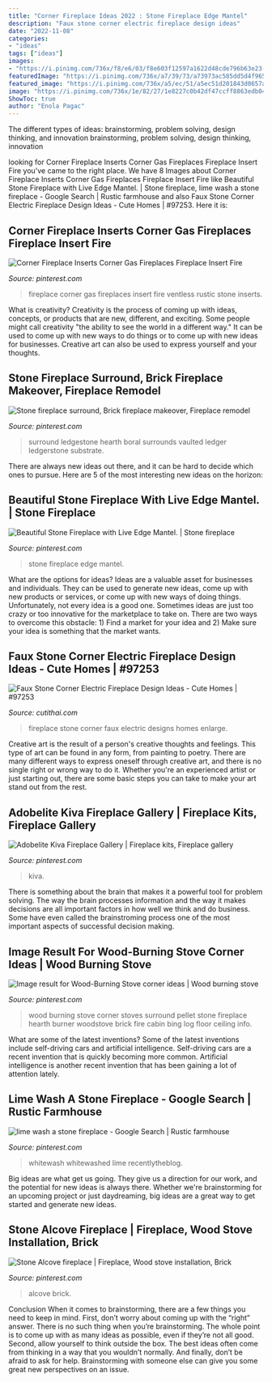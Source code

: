 ```yaml
---
title: "Corner Fireplace Ideas 2022 : Stone Fireplace Edge Mantel"
description: "Faux stone corner electric fireplace design ideas"
date: "2022-11-08"
categories:
- "ideas"
tags: ["ideas"]
images:
- "https://i.pinimg.com/736x/f8/e6/03/f8e603f12597a1622d48cde796b63e23--wood-burner-wood-storage.jpg"
featuredImage: "https://i.pinimg.com/736x/a7/39/73/a73973ac585dd5d4f96572993658dcee.jpg"
featured_image: "https://i.pinimg.com/736x/a5/ec/51/a5ec51d201843d0657ae2b2adcb1274f.jpg"
image: "https://i.pinimg.com/736x/1e/82/27/1e8227c0b42df47ccff8863edb047193.jpg"
ShowToc: true
author: "Enola Pagac"
---
```



The different types of ideas: brainstorming, problem solving, design thinking, and innovation
brainstorming, problem solving, design thinking, innovation

	

		
looking for Corner Fireplace Inserts Corner Gas Fireplaces Fireplace Insert Fire you've came to the right place. We have 8 Images about Corner Fireplace Inserts Corner Gas Fireplaces Fireplace Insert Fire like Beautiful Stone Fireplace with Live Edge Mantel. | Stone fireplace, lime wash a stone fireplace - Google Search | Rustic farmhouse and also Faux Stone Corner Electric Fireplace Design Ideas - Cute Homes | #97253. Here it is:
		
    
## Corner Fireplace Inserts Corner Gas Fireplaces Fireplace Insert Fire

<img loading=lazy src="https://i.pinimg.com/736x/cf/d9/c1/cfd9c15ea9043790210bd26a75301cfc.jpg" onerror="this.onerror=null;this.src='https://tse2.mm.bing.net/th?id=OIP.MkO443CL8VMjyg2HnUj-rwHaGk&amp;pid=15.1';" alt="Corner Fireplace Inserts Corner Gas Fireplaces Fireplace Insert Fire">

_Source: pinterest.com_

>fireplace corner gas fireplaces insert fire ventless rustic stone inserts. 

	

What is creativity?
Creativity is the process of coming up with ideas, concepts, or products that are new, different, and exciting. Some people might call creativity "the ability to see the world in a different way." It can be used to come up with new ways to do things or to come up with new ideas for businesses. Creative art can also be used to express yourself and your thoughts.

    
## Stone Fireplace Surround, Brick Fireplace Makeover, Fireplace Remodel

<img loading=lazy src="https://i.pinimg.com/736x/2e/fc/ea/2efcead41f411091a66114998286aa6c.jpg" onerror="this.onerror=null;this.src='https://tse2.mm.bing.net/th?id=OIP.7wdKe78BZm9imITfF1SszQHaNK&amp;pid=15.1';" alt="Stone fireplace surround, Brick fireplace makeover, Fireplace remodel">

_Source: pinterest.com_

>surround ledgestone hearth boral surrounds vaulted ledger ledgerstone substrate. 

	

There are always new ideas out there, and it can be hard to decide which ones to pursue. Here are 5 of the most interesting new ideas on the horizon: 

    
## Beautiful Stone Fireplace With Live Edge Mantel. | Stone Fireplace

<img loading=lazy src="https://i.pinimg.com/736x/a7/39/73/a73973ac585dd5d4f96572993658dcee.jpg" onerror="this.onerror=null;this.src='https://tse3.mm.bing.net/th?id=OIP.eSxbaXXvg34St6RornCbzAHaKy&amp;pid=15.1';" alt="Beautiful Stone Fireplace with Live Edge Mantel. | Stone fireplace">

_Source: pinterest.com_

>stone fireplace edge mantel. 

	

What are the options for ideas?
Ideas are a valuable asset for businesses and individuals. They can be used to generate new ideas, come up with new products or services, or come up with new ways of doing things. Unfortunately, not every idea is a good one. Sometimes ideas are just too crazy or too innovative for the marketplace to take on. There are two ways to overcome this obstacle: 1) Find a market for your idea and 2) Make sure your idea is something that the market wants.

    
## Faux Stone Corner Electric Fireplace Design Ideas - Cute Homes | #97253

<img loading=lazy src="https://cdn.cutithai.com/wp-content/uploads/faux-stone-corner-electric-fireplace-design-ideas_684161.jpg" onerror="this.onerror=null;this.src='https://tse1.mm.bing.net/th?id=OIP.bWd9wa1fNy5EfzMK0cjgkQHaLF&amp;pid=15.1';" alt="Faux Stone Corner Electric Fireplace Design Ideas - Cute Homes | #97253">

_Source: cutithai.com_

>fireplace stone corner faux electric designs homes enlarge. 

	

Creative art is the result of a person's creative thoughts and feelings. This type of art can be found in any form, from painting to poetry. There are many different ways to express oneself through creative art, and there is no single right or wrong way to do it. Whether you're an experienced artist or just starting out, there are some basic steps you can take to make your art stand out from the rest.

    
## Adobelite Kiva Fireplace Gallery | Fireplace Kits, Fireplace Gallery

<img loading=lazy src="https://i.pinimg.com/736x/a5/ec/51/a5ec51d201843d0657ae2b2adcb1274f.jpg" onerror="this.onerror=null;this.src='https://tse3.mm.bing.net/th?id=OIP.Sy0JY4ZsOfdKV5oUZWyMPgAAAA&amp;pid=15.1';" alt="Adobelite Kiva Fireplace Gallery | Fireplace kits, Fireplace gallery">

_Source: pinterest.com_

>kiva. 

	

There is something about the brain that makes it a powerful tool for problem solving. The way the brain processes information and the way it makes decisions are all important factors in how well we think and do business. Some have even called the brainstroming process one of the most important aspects of successful decision making.

    
## Image Result For Wood-Burning Stove Corner Ideas | Wood Burning Stove

<img loading=lazy src="https://i.pinimg.com/736x/1e/82/27/1e8227c0b42df47ccff8863edb047193.jpg" onerror="this.onerror=null;this.src='https://tse1.mm.bing.net/th?id=OIP.O-V1BJ-nCYv8DphCTNIgwgHaL6&amp;pid=15.1';" alt="Image result for Wood-Burning Stove corner ideas | Wood burning stove">

_Source: pinterest.com_

>wood burning stove corner stoves surround pellet stone fireplace hearth burner woodstove brick fire cabin bing log floor ceiling info. 

	

What are some of the latest inventions?
Some of the latest inventions include self-driving cars and artificial intelligence. Self-driving cars are a recent invention that is quickly becoming more common. Artificial intelligence is another recent invention that has been gaining a lot of attention lately.

    
## Lime Wash A Stone Fireplace - Google Search | Rustic Farmhouse

<img loading=lazy src="https://i.pinimg.com/736x/81/21/6a/81216abcf3076df221f0a034f4fade3e.jpg" onerror="this.onerror=null;this.src='https://tse4.mm.bing.net/th?id=OIP.8E0NmarFbAgO48snm3FhSAHaNL&amp;pid=15.1';" alt="lime wash a stone fireplace - Google Search | Rustic farmhouse">

_Source: pinterest.com_

>whitewash whitewashed lime recentlytheblog. 

	

Big ideas are what get us going. They give us a direction for our work, and the potential for new ideas is always there. Whether we're brainstorming for an upcoming project or just daydreaming, big ideas are a great way to get started and generate new ideas.

    
## Stone Alcove Fireplace | Fireplace, Wood Stove Installation, Brick

<img loading=lazy src="https://i.pinimg.com/736x/f8/e6/03/f8e603f12597a1622d48cde796b63e23--wood-burner-wood-storage.jpg" onerror="this.onerror=null;this.src='https://tse1.mm.bing.net/th?id=OIP.tWoAtrPCpIy6yRB2PdW0UAHaJ3&amp;pid=15.1';" alt="Stone Alcove fireplace | Fireplace, Wood stove installation, Brick">

_Source: pinterest.com_

>alcove brick. 

	

Conclusion
When it comes to brainstorming, there are a few things you need to keep in mind. First, don’t worry about coming up with the “right” answer. There is no such thing when you’re brainstorming. The whole point is to come up with as many ideas as possible, even if they’re not all good. Second, allow yourself to think outside the box. The best ideas often come from thinking in a way that you wouldn’t normally. And finally, don’t be afraid to ask for help. Brainstorming with someone else can give you some great new perspectives on an issue.

